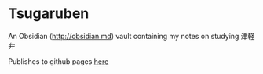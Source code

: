 # Tsugaruben
An Obsidian (http://obsidian.md) vault containing my notes on studying 津軽弁

Publishes to github pages [here](https://jacobalbano.github.io/Tsugaruben/)

